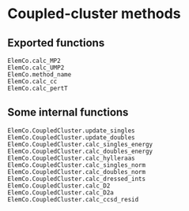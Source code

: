 # Coupled-cluster methods

## Exported functions
  
```@docs
ElemCo.calc_MP2
ElemCo.calc_UMP2
ElemCo.method_name
ElemCo.calc_cc
ElemCo.calc_pertT
```

## Some internal functions
```@docs
ElemCo.CoupledCluster.update_singles
ElemCo.CoupledCluster.update_doubles
ElemCo.CoupledCluster.calc_singles_energy
ElemCo.CoupledCluster.calc_doubles_energy
ElemCo.CoupledCluster.calc_hylleraas
ElemCo.CoupledCluster.calc_singles_norm
ElemCo.CoupledCluster.calc_doubles_norm
ElemCo.CoupledCluster.calc_dressed_ints
ElemCo.CoupledCluster.calc_D2
ElemCo.CoupledCluster.calc_D2a
ElemCo.CoupledCluster.calc_ccsd_resid
```